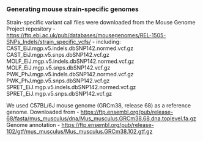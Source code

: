 ### Generating mouse strain-specific genomes

Strain-specific variant call files were downloaded from the Mouse Genome Project repository - https://ftp.ebi.ac.uk/pub/databases/mousegenomes/REL-1505-SNPs_Indels/strain_specific_vcfs/ - including:
CAST_EiJ.mgp.v5.indels.dbSNP142.normed.vcf.gz
CAST_EiJ.mgp.v5.snps.dbSNP142.vcf.gz
MOLF_EiJ.mgp.v5.indels.dbSNP142.normed.vcf.gz
MOLF_EiJ.mgp.v5.snps.dbSNP142.vcf.gz 
PWK_PhJ.mgp.v5.indels.dbSNP142.normed.vcf.gz 
PWK_PhJ.mgp.v5.snps.dbSNP142.vcf.gz 
SPRET_EiJ.mgp.v5.indels.dbSNP142.normed.vcf.gz 
SPRET_EiJ.mgp.v5.snps.dbSNP142.vcf.gz 

We used C57BL/6J mouse genome (GRCm38, release 68) as a reference genome. 
Downloaded from - https://ftp.ensembl.org/pub/release-68/fasta/mus_musculus/dna/Mus_musculus.GRCm38.68.dna.toplevel.fa.gz 
Genome annotation - https://ftp.ensembl.org/pub/release-102/gtf/mus_musculus/Mus_musculus.GRCm38.102.gtf.gz

